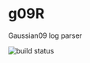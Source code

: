 # g09R
Gaussian09 log parser

![build status](https://travis-ci.org/kyusque/g09R.svg?branch=master)
